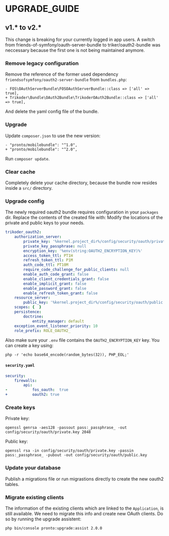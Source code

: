 # UPGRADE_GUIDE

## v1.* to v2.*

This change is breaking for your currently logged in app users. A switch from friends-of-symfony/oauth-server-bundle to triker/oauth2-bundle was neccessary because the first one is not being maintained anymore.

### Remove legacy configuration 
Remove the reference of the former used dependency `friendsofsymfony/oauth2-server-bundle` from `bundles.php`:

```suggestion
- FOS\OAuthServerBundle\FOSOAuthServerBundle::class => ['all' => true],
+ Trikoder\Bundle\OAuth2Bundle\TrikoderOAuth2Bundle::class => ['all' => true],
```

And delete the yaml config file of the bundle.

### Upgrade
Update `composer.json` to use the new version:

```suggestion
- "pronto/mobilebundle": "^1.0",
+ "pronto/mobilebundle": "^2.0",
```

Run `composer update`.

### Clear cache
Completely delete your cache directory, because the bundle now resides inside a `src/` directory.

### Upgrade config

The newly required oauth2 bundle requires configuration in your `packages` dir. Replace the contents of the created file with:
Modify the locations of the private and public keys to your needs. 

```yaml
trikoder_oauth2:
    authorization_server:
        private_key: '%kernel.project_dir%/config/security/oauth/private.key'
        private_key_passphrase: null
        encryption_key: '%env(string:OAUTH2_ENCRYPTION_KEY)%'
        access_token_ttl: PT1H
        refresh_token_ttl: P1M
        auth_code_ttl: PT10M
        require_code_challenge_for_public_clients: null
        enable_auth_code_grant: false
        enable_client_credentials_grant: false
        enable_implicit_grant: false
        enable_password_grant: false
        enable_refresh_token_grant: false
    resource_server:
        public_key: '%kernel.project_dir%/config/security/oauth/public.key'
    scopes: {  }
    persistence:
        doctrine:
            entity_manager: default
    exception_event_listener_priority: 10
    role_prefix: ROLE_OAUTH2_
```

Also make sure your `.env` file contains the `OAUTH2_ENCRYPTION_KEY` key. You can create a key using:

```
php -r 'echo base64_encode(random_bytes(32)), PHP_EOL;'
```

#### `security.yaml`

```yaml
security:
    firewalls:
        api:
-           fos_oauth:  true
+           oauth2: true
``` 

### Create keys

Private key:
```
openssl genrsa -aes128 -passout pass:_passphrase_ -out config/security/oauth/private.key 2048
```

Public key:
```
openssl rsa -in config/security/oauth/private.key -passin pass:_passphrase_ -pubout -out config/security/oauth/public.key
```

### Update your database
Publish a migrations file or run migrastions directly to create the new oauth2 tables.

### Migrate existing clients
The information of the existing clients which are linked to the `Application`, is still available. We need to migrate this info and create new OAuth clients. Do so by running the upgrade assistent:

```
php bin/console pronto:upgrade:assist 2.0.0
```

